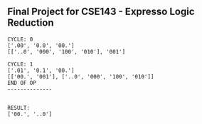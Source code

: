 ## Final Project for CSE143 - Expresso Logic Reduction


```
CYCLE: 0
['.00', '0.0', '00.']
[['..0', '000', '100', '010'], '001']
 
CYCLE: 1
['.01', '0.1', '00.']
[['00.', '001'], ['..0', '000', '100', '010']]
END OF OP
--------------
 
 
RESULT: 
['00.', '..0']
```
